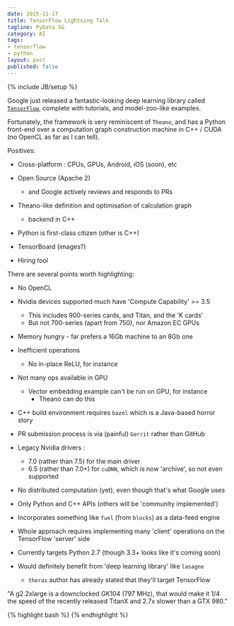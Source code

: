 ```yaml
---
date: 2015-11-17
title: TensorFlow Lightning Talk
tagline: PyData SG
category: AI
tags:
- tensorflow
- python
layout: post
published: false
---
```

{% include JB/setup %}

Google just released a fantastic-looking deep learning library called [```TensorFlow```](http://www.tensorflow.org/), 
complete with tutorials, and model-zoo-like examples.

Fortunately, the framework is very reminiscent of ```Theano```, and has a Python front-end over
a computation graph construction machine in C++ / CUDA (no OpenCL as far as I can tell).

Positives:

*  Cross-platform : CPUs, GPUs, Android, iOS (soon), etc

*  Open Source (Apache 2)
   +   and Google actively reviews and responds to PRs

*  Theano-like definition and optimisation of calculation graph
   +   backend in C++

*  Python is first-class citizen (other is C++)

*  TensorBoard (images?)

*  Hiring tool



There are several points worth highlighting:

*  No OpenCL

*  Nvidia devices supported much have 'Compute Capability' >= 3.5
   +   This includes 900-series cards, and Titan, and the 'K cards'
   +   But not 700-series (apart from 750), nor Amazon EC GPUs
  
*  Memory hungry - far prefers a 16Gb machine to an 8Gb one

*  Inefficient operations
   +   No in-place ReLU, for instance

*  Not many ops available in GPU
   +   Vector embedding example can't be run on GPU, for instance
       -   Theano can do this

*  C++ build environment requires ```bazel``` which is a Java-based horror story

*  PR submission process is via (painful) ```Gerrit``` rather than GitHub

*  Legacy Nvidia drivers : 
   +  7.0 (rather than 7.5) for the main driver
   +  6.5 (rather than 7.0+) for ```cuDNN```, which is now 'archive', so not even supported

*  No distributed computation (yet), even though that's what Google uses

*  Only Python and C++ APIs (others will be 'community implemented')

*  Incorporates something like ```fuel``` (from ```blocks```) as a data-feed engine

*  Whole approach requires implementing many 'client' operations on the TensorFlow 'server' side

*  Currently targets Python 2.7 (though 3.3+ looks like it's coming soon)

*  Would definitely benefit from 'deep learning library' like ```lasagne```
   +   ```theras``` author has already stated that they'll target TensorFlow


"A g2.2xlarge is a downclocked GK104 (797 MHz), that would make it 1/4 the speed of the recently released TitanX and 2.7x slower than a GTX 980."

{% highlight bash %}
{% endhighlight %}

